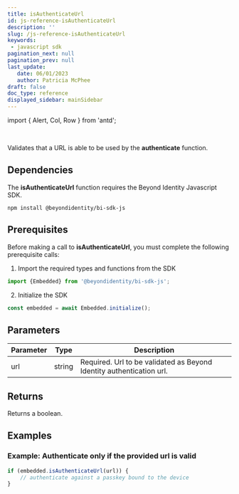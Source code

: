 ```yaml
---
title: isAuthenticateUrl
id: js-reference-isAuthenticateUrl
description: ''
slug: /js-reference-isAuthenticateUrl
keywords: 
 - javascript sdk
pagination_next: null
pagination_prev: null
last_update: 
   date: 06/01/2023
   author: Patricia McPhee
draft: false
doc_type: reference
displayed_sidebar: mainSidebar
---
```


import { Alert, Col, Row } from 'antd';

<Row>
  <Col span={12}>
    <Alert message="In progress (needs a copy edit)" type="info" />
  </Col>
</Row>
<br />

Validates that a URL is able to be used by the **authenticate** function.  

## Dependencies
The **isAuthenticateUrl** function requires the Beyond Identity Javascript SDK.
```
npm install @beyondidentity/bi-sdk-js
```
## Prerequisites
Before making a call to **isAuthenticateUrl**, you must complete the following prerequisite calls:  

1. Import the required types and functions from the SDK
```javascript
import {Embedded} from '@beyondidentity/bi-sdk-js';
```  

2. Initialize the SDK
```javascript
const embedded = await Embedded.initialize();
```  

## Parameters
| Parameter | Type |Description|
|---|---|---|
|url| string| Required. Url to be validated as Beyond Identity authentication url.|

## Returns
Returns a boolean.

## Examples
### Example: Authenticate only if the provided url is valid 
```javascript
if (embedded.isAuthenticateUrl(url)) {
    // authenticate against a passkey bound to the device
}
```